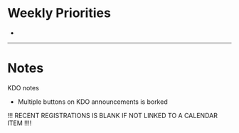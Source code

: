 # Weekly Priorities
- 
---
# Notes
KDO notes
- Multiple buttons on KDO announcements is borked

!!! RECENT REGISTRATIONS IS BLANK IF NOT LINKED TO A CALENDAR ITEM !!!!